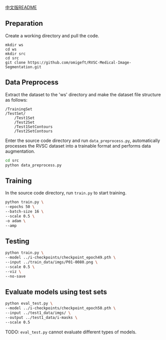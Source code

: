 [中文版README](README_zh.md)

## Preparation

Create a working directory and pull the code.

```
mkdir ws
cd ws
mkdir src
cd src
git clone https://github.com/omigeft/RVSC-Medical-Image-Segmentation.git
```

## Data Preprocess

Extract the dataset to the 'ws' directory and make the dataset file structure as follows:

```
/TrainingSet
/TestSet/
    /Test1Set
    /Test2Set
    /Test1SetContours
    /Test2SetContours
```

Enter the source code directory and run `data_preprocess.py`, automatically processes the RVSC dataset into a trainable format and performs data augmentation.

```sh
cd src
python data_preprocess.py
```

## Training

In the source code directory, run `train.py` to start training.

```sh
python train.py \
--epochs 50 \
--batch-size 16 \
--scale 0.5 \
-o adam \
--amp
```

## Testing

```sh
python train.py \
--model ../i-checkpoints/checkpoint_epoch49.pth \
--input ../train_data/imgs/P01-0080.png \
--scale 0.5 \
--viz \
--no-save
```

## Evaluate models using test sets

```sh
python eval_test.py \
--model ../i-checkpoints/checkpoint_epoch50.pth \
--input ../test1_data/imgs/ \
--output ../test1_data/i-masks \
--scale 0.5
```

TODO: `eval_test.py` cannot evaluate different types of models.